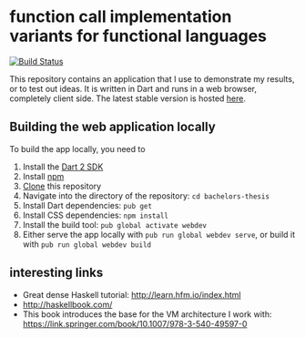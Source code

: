 function call implementation variants for functional languages
==============================================================

[![Build Status](https://travis-ci.com/pschiffmann/bachelors-thesis.svg?branch=master)](https://travis-ci.com/pschiffmann/bachelors-thesis)

This repository contains an application that I use to demonstrate my results, or to test out ideas. It is written in Dart and runs in a web browser, completely client side. The latest stable version is hosted [here](https://pschiffmann.github.io/bachelors-thesis/).

Building the web application locally
------------------------------------

To build the app locally, you need to

 1. Install the [Dart 2 SDK](https://webdev.dartlang.org/tools/sdk#install)
 2. Install [npm](https://www.npmjs.com/get-npm)
 3. [Clone](https://services.github.com/on-demand/github-cli/clone-repo-cli) this repository
 4. Navigate into the directory of the repository: `cd bachelors-thesis`
 5. Install Dart dependencies: `pub get`
 6. Install CSS dependencies: `npm install`
 7. Install the build tool: `pub global activate webdev`
 8. Either serve the app locally with `pub run global webdev serve`, or build it with `pub run global webdev build`

interesting links
-----------------

* Great dense Haskell tutorial: http://learn.hfm.io/index.html
* http://haskellbook.com/
* This book introduces the base for the VM architecture I work with: https://link.springer.com/book/10.1007/978-3-540-49597-0
